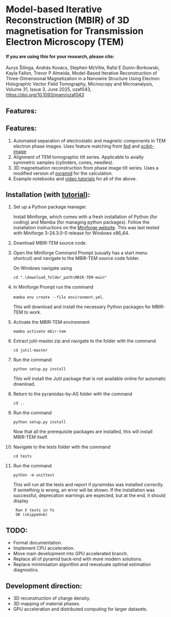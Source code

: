 # Model-based Iterative Reconstruction (MBIR) of 3D magnetisation for Transmission Electron Microscopy (TEM)
#### If you are using this for your research, please cite:
Aurys Šilinga, András Kovács, Stephen McVitie, Rafal E Dunin-Borkowski, Kayla Fallon, Trevor P Almeida, Model-Based Iterative Reconstruction of Three-Dimensional Magnetization in a Nanowire Structure Using Electron Holographic Vector Field Tomography, Microscopy and Microanalysis, Volume 31, Issue 3, June 2025, ozaf043, https://doi.org/10.1093/mam/ozaf043

## Features:

## Features:
1. Automated separation of electrostatic and magnetic components in TEM electron phase images. Uses feature matching from [fpd](https://gitlab.com/fpdpy/fpd) and [scikit-image](https://scikit-image.org/)
2. Alignment of TEM tomographic tilt series. Applicable to axially symmetric samples (cylinders, cones, needles).
3. 3D magnetisation reconstruction from phase image tilt series. Uses a modified version of [pyramid](https://iffgit.fz-juelich.de/empyre/empyre) for the calculation.
4. Example notebooks and [video tutorials](https://youtube.com/playlist?list=PLKLkbo5BWFU2_sx558KDgQMX39TzrQskP&si=lYW6GKl3ieuF51jU) for all of the above.

## Installation (with [tutorial](https://youtu.be/5zpXp_i222o?si=Cbxd6k-oxTBE4U0X)):
1. Set up a Python package manager. 

   Install Miniforge, which comes with a fresh installation of Python (for coding) and Mamba (for managing python packages).
   Follow the installation instructions on the [Miniforge website](https://conda-forge.org/miniforge).
   This was last tested with Miniforge 3-24.3.0-0 release for Windows x86_64.
2. Download MBIR-TEM source code.
3. Open the Miniforge Command Prompt (usually has a start menu shortcut) and navigate to the MBIR-TEM source code folder.

   On Windows navigate using
   
   `cd ".\download_folder_path\MBIR-TEM-main"`
4. In Miniforge Prompt run the command


   `mamba env create --file environment.yml`.
   
   This will download and install the necessary Python packages for MBIR-TEM to work.
5. Activate the MBIR-TEM environment

    `mamba activate mbir-tem`
6. Extract jutil-master.zip and navigate to the folder with the command 

   `cd jutil-master`

7. Run the command 

   `python setup.py install`
   
   This will install the Jutil package that is not available online for automatic download.
8. Return to the pyramidas-by-AS folder with the command 

   `cd ..`

9. Run the command 

   `python setup.py install`
   
    Now that all the prerequisite packages are installed, this will install MBIR-TEM itself.
10. Navigate to the tests folder with the command 

    `cd tests`
   
11. Run the command

    `python -m unittest`
   
    This will run all the tests and report if pyramidas was installed correctly. If something is wrong, an error will be shown.
    If the installation was successful, deprecation warnings are expected, but at the end, it should display 
    ```
     Ran X tests in Ys
     OK (skipped=6)
    ```


## TODO:
* Format documentation.
* Implement CPU acceleration.
* Move main development into GPU accelerated branch.
* Replace all of pyramid back-end with more modern solutions.
* Replace minimisation algorithm and reevaluate optimal estimation diagnostics.

## Development direction:
* 3D reconstruction of charge density.
* 3D mapping of material phases.
* GPU acceleration and distributed computing for larger datasets.
